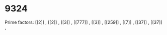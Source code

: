 # 9324

Prime factors: [[2]] , [[2]] , [[3]] , [[777]] , [[3]] , [[259]] , [[7]] , [[37]] , [[37]] , 